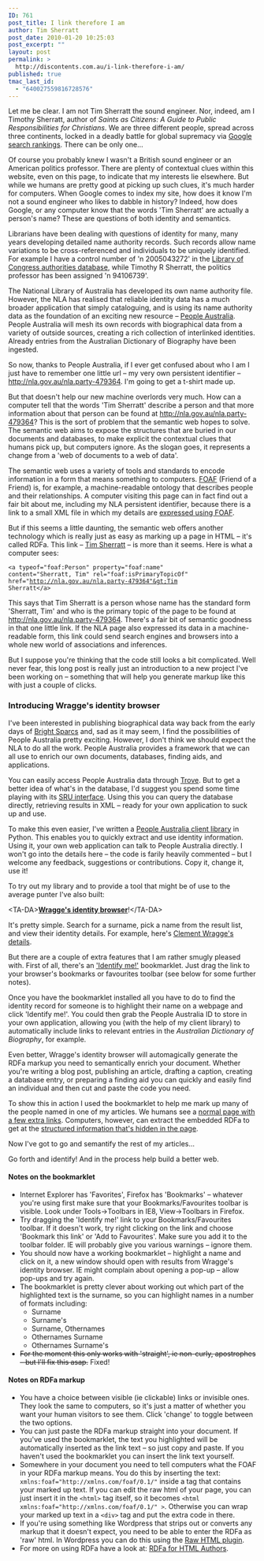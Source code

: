 ```yaml
---
ID: 761
post_title: I link therefore I am
author: Tim Sherratt
post_date: 2010-01-20 10:25:03
post_excerpt: ""
layout: post
permalink: >
  http://discontents.com.au/i-link-therefore-i-am/
published: true
tmac_last_id:
  - "640027559816728576"
---
```

Let me be clear. I am not Tim Sherratt the sound engineer. Nor, indeed, am I Timothy Sherratt, author of <em>Saints as Citizens: A Guide to Public Responsibilities for Christians</em>. We are three different people, spread across three continents, locked in a deadly battle for global supremacy via <a href="http://www.google.com/#hl=en&source=hp&q=tim+sherratt&btnG=Google+Search&aq=f&aql=&aqi=&oq=tim+sherratt">Google search rankings</a>. There can be only one...

Of course you probably knew I wasn't a British sound engineer or an American politics professor. There are plenty of contextual clues within this website, even on this page, to indicate that my interests lie elsewhere. But while we humans are pretty good at picking up such clues, it's much harder for computers. When Google comes to index my site, how does it know I'm not a sound engineer who likes to dabble in history? Indeed, how does Google, or any computer know that the words 'Tim Sherratt' are actually a person's name? These are questions of both identity and semantics.

Librarians have been dealing with questions of identity for many, many years developing detailed name authority records. Such records allow name variations to be cross-referenced and individuals to be uniquely identified. For example I have a control number of 'n 2005043272' in the <a href="http://authorities.loc.gov/">Library of Congress authorities database</a>, while Timothy R Sherratt, the politics professor has been assigned 'n  94106739'.

The National Library of Australia has developed its own name authority file. However, the NLA has realised that reliable identity data has a much broader application that simply cataloguing, and is using its name authority data as the foundation of an exciting new resource – <a href="http://www.nla.gov.au/initiatives/peopleaustralia/">People Australia</a>. People Australia will mesh its own records with biographical data from a variety of outside sources, creating a rich collection of interlinked identities. Already entries from the Australian Dictionary of Biography have been ingested.

So now, thanks to People Australia, if I ever get confused about who I am I just have to remember one little url – my very own persistent identifier – <a href="http://nla.gov.au/nla.party-479364">http://nla.gov.au/nla.party-479364</a>. I'm going to get a t-shirt made up.

But that doesn't help our new machine overlords very much. How can a computer tell that the words 'Tim Sherratt' describe a person and that more information about that person can be found at http://nla.gov.au/nla.party-479364? This is the sort of problem that the semantic web hopes to solve. The semantic web aims to expose the structures that are buried in our documents and databases, to make explicit the contextual clues that humans pick up, but computers ignore. As the slogan goes, it represents a change from a 'web of documents to a web of data'.

The semantic web uses a variety of tools and standards to encode information in a form that means something to computers. <a href="http://www.foaf-project.org/">FOAF</a> (Friend of a Friend) is, for example, a machine-readable ontology that describes people and their relationships. A computer visiting this page can in fact find out a fair bit about me, including my NLA persistent identifier, because there is a link to a small XML file in which my details are <a href="http://discontents.com.au/foaf.rdf">expressed using FOAF</a>.

But if this seems a little daunting, the semantic web offers another technology which is really just as easy as marking up a page in HTML – it's called RDFa. This link – <!--start_raw--><a typeof="foaf:Person" property="foaf:name" content="Sherratt, Tim" rel="foaf:isPrimaryTopicOf" href="http://nla.gov.au/nla.party-479364">Tim Sherratt</a><!--end_raw--> – is more than it seems. Here is what a computer sees:

<code>&lt;a typeof="foaf:Person" property="foaf:name" content="Sherratt, Tim" rel="foaf:isPrimaryTopicOf" href="http://nla.gov.au/nla.party-479364"&gt;Tim Sherratt&lt;/a&gt;</code>

This says that Tim Sherratt is a person whose name has the standard form 'Sherratt, Tim' and who is the primary topic of the page to be found at http://nla.gov.au/nla.party-479364. There's a fair bit of semantic goodness in that one little link. If the NLA page also expressed its data in a machine-readable form, this link could send search engines and browsers into a whole new world of associations and inferences.

But I suppose you're thinking that the code still looks a bit complicated. Well never fear, this long post is really just an introduction to a new project I've been working on – something that will help you generate markup like this with just a couple of clicks.

<h3>Introducing Wragge's identity browser</h3>

I've been interested in publishing biographical data way back from the early days of <a href="http://www.asap.unimelb.edu.au/bsparcs/">Bright Sparcs</a> and, sad as it may seem, I find the possibilities of People Australia pretty exciting. However, I don't think we should expect the NLA to do all the work. People Australia provides a framework that we can all use to enrich our own documents, databases, finding aids, and applications.

You can easily access People Australia data through <a href="http://trove.nla.gov.au/">Trove</a>. But to get a better idea of what's in the database, I'd suggest you spend some time playing with its <a href="http://www.nla.gov.au/apps/srw/search/peopleaustralia">SRU interface</a>. Using this you can query the database directly, retrieving results in XML – ready for your own application to suck up and use.

To make this even easier, I've written a <a href="http://bitbucket.org/wragge/people-australia-client/">People Australia client library</a> in Python. This enables you to quickly extract and use identity information. Using it, your own web application can talk to People Australia directly. I won't go into the details here – the code is farily heavily commented – but I welcome any feedback, suggestions or contributions. Copy it, change it, use it!

To try out my library and to provide a tool that might be of use to the average punter I've also built:

&lt;TA-DA&gt;<a href="http://wraggelabs.com/people/"><strong>Wragge's identity browser</strong></a>!&lt;/TA-DA&gt;

It's pretty simple. Search for a surname, pick a name from the result list, and view their identity details. For example, here's <a href="http://wraggelabs.com/people/612109/">Clement Wragge's details</a>.

But there are a couple of extra features that I am rather smugly pleased with. First of all, there's an <!--start_raw--><a href="javascript:(function(){var%20selText;if%20(window.getSelection){if%20(document.activeElement%20&&%20(document.activeElement.tagName.toLowerCase()=='textarea'%20||%20document.activeElement.tagName.toLowerCase()=='input')){var%20text=document.activeElement.value;selText=text.substring(document.activeElement.selectionStart,document.activeElement.selectionEnd);}else{var%20selRange=window.getSelection();selText=selRange.toString();}}else{if%20(document.selection.createRange){var%20range=document.selection.createRange();selText=range.text;}}if%20(selText!=''){var%20url='http://wraggelabs.com/people/?context='+escape(selText);window.open(url);}else{alert('Select%20some%20text%20first!');}})();">'Identify me!'</a><!--end_raw--> bookmarklet. Just drag the link to your browser's bookmarks or favourites toolbar (see below for some further notes).

Once you have the bookmarklet installed all you have to do to find the identity record for someone is to highlight their name on a webpage and click 'Identify me!'. You could then grab the People Australia ID to store in your own application, allowing you (with the help of my client library) to automatically include links to relevant entries in the <em>Australian Dictionary of Biography</em>, for example.

Even better, Wragge's identity browser will automagically generate the RDFa markup you need to semantically enrich your document. Whether you're writing a blog post, publishing an article, drafting a caption, creating a database entry, or preparing a finding aid you can quickly and easily find an individual and then cut and paste the code you need.

To show this in action I used the bookmarklet to help me mark up many of the people named in one of my articles. We humans see a <a href="http://discontents.com.au/words/magazines-articles/looking-at-the-sun">normal page with a few extra links</a>. Computers, however, can extract the embedded RDFa to get at the <a href="http://www.w3.org/2007/08/pyRdfa/extract?uri=http%3A%2F%2Fdiscontents.com.au%2Fwords%2Fmagazines-articles%2Flooking-at-the-sun&format=pretty-xml&warnings=false&parser=lax&space-preserve=true&submit=Go!&text=">structured information that's hidden in the page</a>.

Now I've got to go and semantify the rest of my articles...

Go forth and identify! And in the process help build a better web.

<h4>Notes on the bookmarklet</h4>
<ul>
<li>Internet Explorer has 'Favorites', Firefox has 'Bookmarks' – whatever you're using first make sure that your Bookmarks/Favourites toolbar is visible. Look under Tools->Toolbars in IE8, View->Toolbars in Firefox. </li>
<li>Try dragging the 'Identify me!' link to your Bookmarks/Favourites toolbar. If it doesn't work, try right clicking on the link and choose 'Bookmark this link' or 'Add to Favourites'. Make sure you add it to the toolbar folder. IE will probably give you various warnings – ignore them.</li>
<li>You should now have a working bookmarklet – highlight a name and click on it, a new window should open with results from Wragge's identity browser. IE might complain about opening a pop-up – allow pop-ups and try again.</li>
<li>The bookmarklet is pretty clever about working out which part of the highlighted text is the surname, so you can highlight names in a number of formats including:
<ul>
<li>Surname</li>
<li>Surname's</li>
<li>Surname, Othernames</li>
<li>Othernames Surname</li>
<li>Othernames Surname's</li>
</ul>
</li>
<li><del datetime="2010-01-26T12:34:24+00:00">For the moment this only works with 'straight', ie non-curly, apostrophes – but I'll fix this asap.</del> Fixed!</li>
</ul>
<h4>Notes on RDFa markup</h4>
<ul>
<li>You have a choice between visible (ie clickable) links or invisible ones. They look the same to computers, so it's just a matter of whether you want your human visitors to see them. Click 'change' to toggle between the two options.</li>
<li>You can just paste the RDFa markup straight into your document. If you've used the bookmarklet, the text you highlighted will be automatically inserted as the link text – so just copy and paste. If you haven't used the bookmarklet you can insert the link text yourself.</li>
<li>Somewhere in your document you need to tell computers what the FOAF in your RDFa markup means. You do this by inserting the text:
<code>xmlns:foaf="http://xmlns.com/foaf/0.1/"</code> inside a tag that contains your marked up text. If you can edit the raw html of your page, you can just insert it in the <code>&lt;html&gt;</code> tag itself, so it becomes <code>&lt;html xmlns:foaf="http://xmlns.com/foaf/0.1/" &gt;</code>. Otherwise you can wrap your marked up text in a <code>&lt;div&gt;</code> tag and put the extra code in there.
</li>
<li>If you're using something like Wordpress that strips out or converts any markup that it doesn't expect, you need to be able to enter the RDFa as 'raw' html. In Wordpress you can do this using the <a href="http://wordpress.org/extend/plugins/raw-html/">Raw HTML plugin</a>.</li>
<li>For more on using RDFa have a look at: <a href="http://www.w3.org/MarkUp/2009/rdfa-for-html-authors">RDFa for HTML Authors</a>.
</ul> 

















